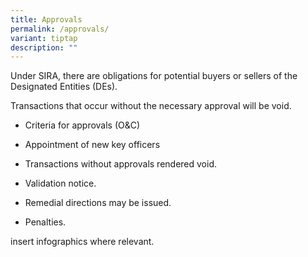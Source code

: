 ```yaml
---
title: Approvals
permalink: /approvals/
variant: tiptap
description: ""
---
```

<p>Under SIRA, there are obligations for potential buyers or sellers of the Designated Entities (DEs).</p><p>Transactions that occur without the necessary approval will be void. </p><ul data-tight="true" class="tight"><li><p>Criteria for approvals (O&amp;C)</p></li><li><p>Appointment of new key officers</p></li><li><p>Transactions without approvals rendered void.</p></li><li><p>Validation notice.</p></li><li><p>Remedial directions may be issued.</p></li><li><p>Penalties.</p></li></ul><p>insert infographics where relevant.</p>